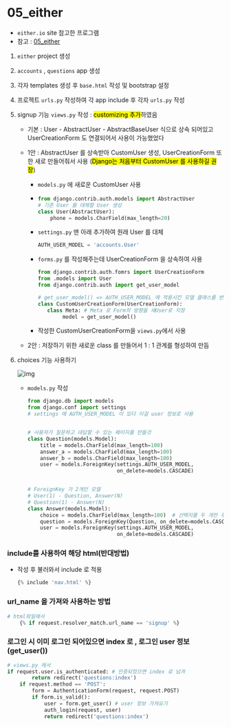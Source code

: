 # 05_either

- `either.io`  site 참고한 프로그램
- 참고 : [05_either](https://github.com/sehooh5/TIL/tree/master/Python/05_either/either)

1. `either` project 생성

2. `accounts` , `questions` app 생성

3. 각자 templates 생성 후 `base.html` 작성 및 bootstrap 설정

4. 프로젝트 `urls.py` 작성하여 각 app include 후 각자 `urls.py` 작성

5. signup 기능 `views.py` 작성 : <mark>customizing 추가</mark>하였음

   - 기본 : User - AbstractUser - AbstractBaseUser 식으로 상속 되어있고 UserCreationForm 도 연결되어서 사용이 가능했었다

   - 1안 : AbstractUser 를 상속받아 CustomUser 생성, UserCreationForm 또한 새로 만들어줘서 사용 (<mark>Django는 처음부터 CustomUser 를 사용하길 권장</mark>)

     - `models.py` 에 새로운 CustomUser 사용

     - ```python
       from django.contrib.auth.models import AbstractUser
       # 기존 User 를 대체할 User 생성
       class User(AbstractUser):  
           phone = models.CharField(max_length=20)
       ```

     - `settings.py` 맨 아래 추가하여 원래 User 를 대체

       ```python
       AUTH_USER_MODEL = 'accounts.User'
       ```

     - `forms.py` 를 작성해주는데 UserCreationForm 을 상속하여 사용

       ```python
       from django.contrib.auth.fomrs import UserCreationForm
       from .models import User
       from django.contrib.auth import get_user_model
       
       # get_user_model() => AUTH_USER_MODEL 에 적용시킨 모델 클래스를 반환해줌
       class CustomUserCreationForm(UserCreationForm):
          class Meta: # Meta 로 Form의 방향을 새User로 지정
               model = get_user_model()
       ```

     - 작성한 CustomUserCreationForm을 `views.py`에서 사용

   - 2안 : 저장하기 위한 새로운 class 를 만들어서 1 : 1 관계를 형성하여 만듬

6. choices 기능 사용하기

   ![img](https://user-images.githubusercontent.com/58541635/85501571-9ef0a080-b620-11ea-9f08-f19e1b01215b.png)

   - `models.py` 작성

     ```python
     from django.db import models
     from django.conf import settings
     # settings 에 AUTH_USER_MODEL 이 있다 이걸 user 정보로 사용
     
     
     # 사용자가 질문하고 대답할 수 있는 페이지를 만들것
     class Question(models.Model):
         title = models.CharField(max_length=100)
         answer_a = models.CharField(max_length=100)
         answer_b = models.CharField(max_length=100)
         user = models.ForeignKey(settings.AUTH_USER_MODEL,
                                  on_delete=models.CASCADE)
     
     
     # ForeignKey 가 2개인 모델
     # User(1) - Question, Answer(N)
     # Question(1) - Answer(N)
     class Answer(models.Model):
         choice = models.CharField(max_length=100)  # 선택지를 두 개만 주는 기능
         question = models.ForeignKey(Question, on_delete=models.CASCADE)  # 1-N관계
         user = models.ForeignKey(settings.AUTH_USER_MODEL,
                                  on_delete=models.CASCADE)
     
     ```

     





### include를 사용하여 해당 html(반대방법)

- 작성 후 불러와서 include 로 적용

  ```python
  {% include 'nav.html' %}
  ```



### url_name 을 가져와 사용하는 방법

```python
# html파일에서
    {% if request.resolver_match.url_name == 'signup' %}
```



### 로그인 시 이미 로그인 되어있으면 index 로 , 로그인 user 정보 (get_user())

```python
# views.py 에서
if request.user.is_authenticated: # 인증되었으면 index 로 넘겨
        return redirect('questions:index')
    if request.method == 'POST':
        form = AuthenticationForm(request, request.POST)
        if form.is_valid():
            user = form.get_user() # user 정보 가져요기
            auth_login(request, user)
            return redirect('questions:index')
```



### 